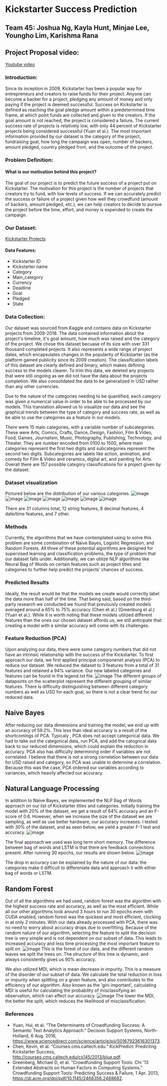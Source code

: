 # Kickstarter Success Prediction
## Team 45: Joshua Ng, Kayla Hunt, Minjae Lee, Youngho Lim, Karishma Rana

## Project Proposal video:
[Youtube video](https://youtu.be/4cCjK_wPxOY)

### Introduction:
Since its inception in 2009, Kickstarter has been a popular way for entrepreneurs and creators to raise funds for their project. Anyone can become a backer for a project, pledging any amount of money and only paying if the project is deemed successful. Success on Kickstarter is defined as reaching the goal pledge amount within a predetermined time frame, at which point funds are collected and given to the creators. If the goal amount is not reached, the project is considered a failure. The current success rate of projects is relatively low, with only 44 percent of Kickstarter projects being considered successful (Yuan et al.). The most important information provided by our dataset is the category of the project, fundraising goal, how long the campaign was open, number of backers, amount pledged, country pledged from, and the outcome of the project.

### Problem Definition:
#### What is our motivation behind this project?
The goal of our project is to predict the future success of a project put on Kickstarter. The motivation for this project is the number of projects that creators try to fund, with low levels of success. If we can accurately predict the success or failure of a project given how well they crowdfund (amount of backers, amount pledged, etc.), we can help creators to decide to pursue the project before the time, effort, and money is expended to create the campaign.

### Our Dataset:
[Kickstarter Projects](https://www.kaggle.com/kemical/kickstarter-projects?select=ks-projects-201801.csv)
#### Data Features:
- Kickstarter ID
- Kickstarter name
- Category
- Main_category
- Currency
- Deadline
- Goal
- Pledged
- State

### Data Collection:
Our dataset was sourced from Kaggle and contains data on Kickstarter projects from 2009-2018. The data contained information about the project's timeline, it's goal amount, how much was raised and the category of the project. We chose this dataset becuase of its size with over 331 thousand completed projects. It also represents a wide range of project dates, which encapsulates changes in the popularity of Kickstarter (as the platform gained publicity since its 2009 creation). The classification labels of this dataset are clearly defined and binary, which makes defining success to the models clearer. 
To trim this data, we deleted any projects that were still ongoing as we did not have the data about the projects completion. We also consolidated the data to be generalized in USD rather than any other currencies. 

Due to the nature of the categories needing to be quantified, each category was given a numerical value in order to be able to be processed by our models. This translation allowed us to visualize our data and see the graphical trends between the type of category and success rate, as well as be able to use the categories as a feature in our models. 

There were 15 main categories, with a variable number of subcategories. These were Arts, Comics, Crafts, Dance, Design, Fashion, Film & Video, Food, Games, Journalism, Music, Photography, Publishing, Technology, and Theater. They are number encoded from  0100 to 1500, where main categories represent the first two digits and subcategories represent the second two digits. Subcategories are labels like action, animation, and comedy for Film & Video and ceramics, digital art, and painting for Arts. Overall there are 157 possible category classifications for a project given by the dataset. 

### Dataset visualization
Pictured below are the distribution of our various categories. 
![image](CategoryVsRatio.png)
![image](CategoryVsNumProjects.png)
![image](figure3.png)
![image](figure4.png)
![image](figure5.png)
![image](figure6.png)
![image](figure7.png)

There are 31 columns total, 12 string features, 8 decimal features, 4 date/time features, and 7 other.


### Methods 
Currently, the algorithms that we have contemplated using to solve this problem are some combination of Naive Bayes, Logistic Regression, and Random Forests. All three of these potential algorithms are designed for supervised learning and classification problems, the type of problem that our dataset falls under. Additionally, we can utilize NLP algorithms like Neural Bag of Words on certain features such as project titles and categories to further help predict the projects’ chances of success.

### Predicted Results
Ideally, the result would be that the models we create would correctly label the data more than half of the time. That being said, based on the third-party research we conducted we found that previously created models averaged around a 65% to 75% accuracy (Chen et al.) (Greenburg et al.) (Yuan et al.). While it is worth noting that these models utilized different features than the ones our chosen dataset affords us, we still anticipate that creating a model with a similar accuracy will come with its challenges.


### Feature Reduction (PCA)
Upon analyzing our data, there were some category numbers that did not have an intrinsic relationship with the success of the Kickstarter. To first approach our data, we first applied principal componenet analysis (PCA) to reduce our dataset. We reduced the dataset to 3 features from a total of 31 features and retained a 94% variance. Our new labeled categories and features can be found in the legend.txt file. 
![image](dimension_reduce.png)
The different groups of datapoints on the scatterplot represent the different grouping of similar features. There is difficulty distinguishing between different category numbers as well as USD for each goal, so there is not a clear trend for our reduced data. 


## Naive Bayes
After reducing our data dimensions and training the model, we end up with an accuracy of 59.2%. This less than ideal accuracy is a result of the shortcomings of PCA. Typicaly , PCA does not accept categorical data. We had to take out the categorical data, run PCA, and add the catogrical data back to our reduced dimensions, which could explain the reduction in accuracy. PCA also has difficulty determining order if variables are not correlated. I believe that there is not a strong correlation between our data for USD raised and category, so PCA was unable to determine a correlation. Because this was the case, PCA ordered our variables according to variances, which heavily affected our accuracy.

## Natural Language Processing
In addition to Naive Bayes, we implemented the NLP Bag of Words approach on our list of Kickstarter titles and categories. 
Initially training the model with 20% of the dataset, we get a result of 64% accuracy and an F-score of 0.6. However, when we increase the size of the dataset we are sampling, as well as use better hardware, our accuracy increases.
I tested with 30% of the dataset, and as seen below, we yield a greater F-1 test and accuracy.
![image](bow_accuracy.png)

The final approach we used was long term short memory. The difference between bag of words and LSTM is that there are feedback connections present. After running 30 epochs, our results are shown below. 
![image](lstm.png)

The drop in accuracy can be explained by the nature of our data: the categories make it difficult to differeniate data and approach it with either bag of words or LSTM.

## Random Forest
Out of all the algorithms we had used, random forest was the algorithm with the highest success rate and accuracy, as well as the most efficient. While all our other algorithms took around 3 hours to run 30 epochs even with CUDA enabled, random forest was the quickest and most efficient, clocking in at only 2 minutes. 
With our data already processed with PCA, there was no need to worry about accuracy drops due to overfitting. Because of the random nature of our algorithm, selecting the feature to split the decision tree is very simple and is not dependent on our subset of data. This leads to increased accuracy and less time processing the most important feature to split on. 
![image](rf_individualtree.png)
This is the forest of our data, and the different random leaves we split the trees on. The structure of this tree is dynamic, and always consistently gives us 90% accuracy.

We also utilized MDI, which is mean decrease in impurity. This is a measure of the disorder of our subset of data. We calculate the total reduction in loss or impurity when splitting on a given feature, and also contributes to the efficiency of our algorithm. Also known as the 'gini important', calculating MDI is useful for calculating the probability of misclassifying an observation, which can affect our accuracy. 
![image](random_forest_mdi.png)
The lower the MDI, the better the split, which reduces the likelihood of misclassification.

### References
- Yuan, Hui, et al. “The Determinants of Crowdfunding Success: A Semantic Text Analytics Approach.” Decision Support Systems, North-Holland, 6 Aug. 2016, https://www.sciencedirect.com/science/article/pii/S0167923616301373. 
- Chen, Kevin, et al. “Courses.cms.caltech.edu.” KickPredict: Predicting Kickstarter Success, http://courses.cms.caltech.edu/cs145/2013/blue.pdf. 
- Greenberg, Michael D, et al. “Crowdfunding Support Tools: Chi '13 Extended Abstracts on Human Factors in Computing Systems.” Crowdfunding Support Tools: Predicting Success &amp; Failure, 1 Apr. 2013, https://dl.acm.org/doi/pdf/10.1145/2468356.2468682. 




